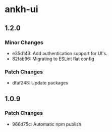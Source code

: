 # ankh-ui

## 1.2.0

### Minor Changes

- e35d143: Add authentication support for UI's.
- 82fab96: Migrating to ESLint flat config

### Patch Changes

- dfaf248: Update packages

## 1.0.9

### Patch Changes

- 966d75c: Automatic npm publish

